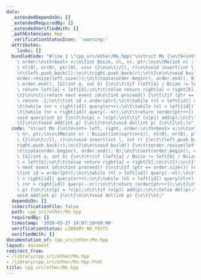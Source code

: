 ```yaml
---
data:
  _extendedDependsOn: []
  _extendedRequiredBy: []
  _extendedVerifiedWith: []
  _pathExtension: hpp
  _verificationStatusIcon: ':warning:'
  attributes:
    links: []
  bundledCode: "#line 1 \"cpp_src/other/Mo.hpp\"\nstruct Mo {\n\tV<int> left, right,\
    \ order;\n\tV<bool> v;\n\tint Bsize, nl, nr, ptr;\n\n\tMo(int n) : Bsize((int)sqrt(n+1)),\
    \ nl(0), nr(0), ptr(0), v(n) {}\n\n\t//[l, r)\n\tvoid insert(int l, int r) {\n\
    \t\tleft.push_back(l);\n\t\tright.push_back(r);\n\t}\n\n\tvoid build() {\n\t\t\
    order.resize(left.size());\n\t\tiota(order.begin(), order.end(), 0);\n\t\tsort(order.begin(),\
    \ order.end(), [&](int a, int b) {\n\t\t\tif (left[a] / Bsize != left[b] / Bsize)\
    \ return left[a] < left[b];\n\t\t\telse return right[a] < right[b];\n\t\t});\n\
    \t}\n\n\t//return next event id\n\tint proceed() {\n\t\tif (ptr == order.size())\
    \ return -1;\n\t\tint id = order[ptr];\n\t\twhile (nl > left[id]) query(--nl);\n\
    \t\twhile (nr < right[id]) query(nr++);\n\t\twhile (nl < left[id]) query(nl++);\n\
    \t\twhile (nr > right[id]) query(--nr);\n\t\treturn (order[ptr++]);\n\t}\n\n\t\
    void query(int p) {\n\t\tv[p] = !v[p];\n\t\tif (v[p]) add(p);\n\t\telse del(p);\n\
    \t}\n\n\tvoid add(int p) {\n\t}\n\n\tvoid del(int p) {\n\t}\n};\n"
  code: "struct Mo {\n\tV<int> left, right, order;\n\tV<bool> v;\n\tint Bsize, nl,\
    \ nr, ptr;\n\n\tMo(int n) : Bsize((int)sqrt(n+1)), nl(0), nr(0), ptr(0), v(n)\
    \ {}\n\n\t//[l, r)\n\tvoid insert(int l, int r) {\n\t\tleft.push_back(l);\n\t\t\
    right.push_back(r);\n\t}\n\n\tvoid build() {\n\t\torder.resize(left.size());\n\
    \t\tiota(order.begin(), order.end(), 0);\n\t\tsort(order.begin(), order.end(),\
    \ [&](int a, int b) {\n\t\t\tif (left[a] / Bsize != left[b] / Bsize) return left[a]\
    \ < left[b];\n\t\t\telse return right[a] < right[b];\n\t\t});\n\t}\n\n\t//return\
    \ next event id\n\tint proceed() {\n\t\tif (ptr == order.size()) return -1;\n\t\
    \tint id = order[ptr];\n\t\twhile (nl > left[id]) query(--nl);\n\t\twhile (nr\
    \ < right[id]) query(nr++);\n\t\twhile (nl < left[id]) query(nl++);\n\t\twhile\
    \ (nr > right[id]) query(--nr);\n\t\treturn (order[ptr++]);\n\t}\n\n\tvoid query(int\
    \ p) {\n\t\tv[p] = !v[p];\n\t\tif (v[p]) add(p);\n\t\telse del(p);\n\t}\n\n\t\
    void add(int p) {\n\t}\n\n\tvoid del(int p) {\n\t}\n};"
  dependsOn: []
  isVerificationFile: false
  path: cpp_src/other/Mo.hpp
  requiredBy: []
  timestamp: '2020-03-27 19:07:10+09:00'
  verificationStatus: LIBRARY_NO_TESTS
  verifiedWith: []
documentation_of: cpp_src/other/Mo.hpp
layout: document
redirect_from:
- /library/cpp_src/other/Mo.hpp
- /library/cpp_src/other/Mo.hpp.html
title: cpp_src/other/Mo.hpp
---
```

